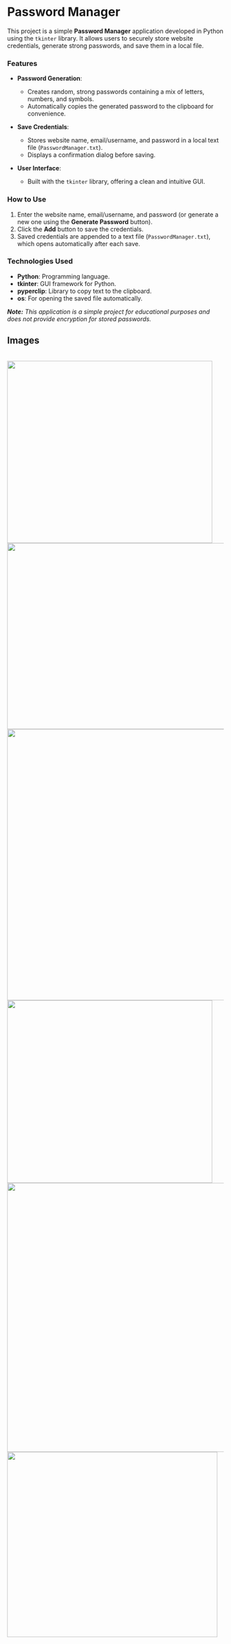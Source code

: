 # Password Manager
This project is a simple **Password Manager** application developed in Python using the `tkinter` library. It allows users to securely store website credentials, generate strong passwords, and save them in a local file.

### Features

- **Password Generation**: 
  - Creates random, strong passwords containing a mix of letters, numbers, and symbols.
  - Automatically copies the generated password to the clipboard for convenience.

- **Save Credentials**:
  - Stores website name, email/username, and password in a local text file (`PasswordManager.txt`).
  - Displays a confirmation dialog before saving.

- **User Interface**:
  - Built with the `tkinter` library, offering a clean and intuitive GUI.

### How to Use

1. Enter the website name, email/username, and password (or generate a new one using the **Generate Password** button).
2. Click the **Add** button to save the credentials.
3. Saved credentials are appended to a text file (`PasswordManager.txt`), which opens automatically after each save.

### Technologies Used

- **Python**: Programming language.
- **tkinter**: GUI framework for Python.
- **pyperclip**: Library to copy text to the clipboard.
- **os**: For opening the saved file automatically.

***Note:** This application is a simple project for educational purposes and does not provide encryption for stored passwords.*

## Images
<div style="display: inline_block"><br>
  <img align="center" height="424" width="477" src="https://github.com/user-attachments/assets/cce00725-e303-4111-b921-e5423fe944e0"/>
  <img align="center" height="433" width="539" src="https://github.com/user-attachments/assets/ae7a1dcb-8a2a-4804-bb04-a14bea6ca531"/>
  <img align="center" height="631" width="869" src="https://github.com/user-attachments/assets/0ed03e57-f947-4086-80f9-2523e163f30f"/>
  <img align="center" height="425" width="477" src="https://github.com/user-attachments/assets/d2a86330-ea35-454d-ba1f-31e9870e002b"/>
  <img align="center" height="626" width="890" src="https://github.com/user-attachments/assets/07fbd20c-13fc-47ca-b624-66f3068b234a"/>
  <img align="center" height="431" width="489" src="https://github.com/user-attachments/assets/da175116-45ac-4955-b0b0-53e1c80a3c70"/>
</div>
